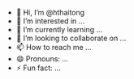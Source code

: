 - 👋 Hi, I’m @hthaitong
- 👀 I’m interested in ...
- 🌱 I’m currently learning ...
- 💞️ I’m looking to collaborate on ...
- 📫 How to reach me ...
- 😄 Pronouns: ...
- ⚡ Fun fact: ...

<!---
hthaitong/hthaitong is a ✨ special ✨ repository because its `README.md` (this file) appears on your GitHub profile.
You can click the Preview link to take a look at your changes.
--->
